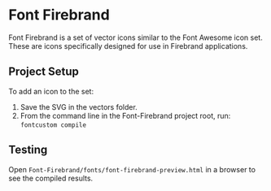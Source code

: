# Font Firebrand

Font Firebrand is a set of vector icons similar to the Font Awesome icon set.  These are icons specifically designed for use in Firebrand applications.

## Project Setup

To add an icon to the set:

1. Save the SVG in the vectors folder.
2. From the command line in the Font-Firebrand project root, run: `fontcustom compile`

## Testing

Open `Font-Firebrand/fonts/font-firebrand-preview.html` in a browser to see the compiled results.

